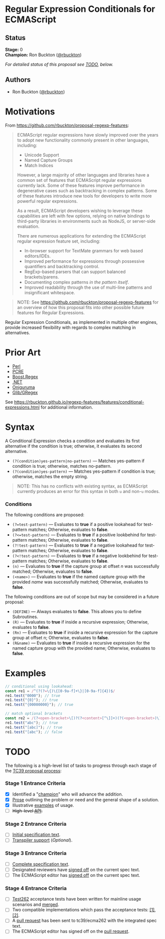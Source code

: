 <!--#region:intro-->
# Regular Expression Conditionals for ECMAScript

<!--#endregion:intro-->

<!--#region:status-->
## Status

**Stage:** 0  
**Champion:** Ron Buckton ([@rbuckton](https://github.com/rbuckton))  

_For detailed status of this proposal see [TODO](#todo), below._  
<!--#endregion:status-->

<!--#region:authors-->
## Authors

* Ron Buckton ([@rbuckton](https://github.com/rbuckton))  
<!--#endregion:authors-->

<!--#region:motivations-->
# Motivations

From https://github.com/rbuckton/proposal-regexp-features:
> ECMAScript regular expressions have slowly improved over the years to adopt new 
> functionality commonly present in other languages, including:
> 
> - Unicode Support
> - Named Capture Groups
> - Match Indices
> 
> However, a large majority of other languages and libraries have a common set of 
> features that ECMAScript regular expressions currently lack.
> Some of these features improve performance in degenerative cases such as backtracking 
> in complex patterns. Some of these features introduce
> new tools for developers to write more powerful regular expressions.
> 
> As a result, ECMAScript developers wishing to leverage these capabilities are left with 
> few options, relying on native bindings to third-party
> libraries in environments such as NodeJS, or server-side evaluation.
> 
> There are numerous applications for extending the ECMAScript regular expression feature 
> set, including:
> 
> - In-browser support for TextMate grammars for web based editors/IDEs.
> - Improved performance for expressions through possessive quantifiers and backtracking 
>   control.
> - RegExp-based parsers that can support balanced brackets/parens.
> - Documenting complex patterns *in the pattern itself*.
> - Improved readability through the use of multi-line patterns and insignificant 
>   whitespace.

> NOTE: See https://github.com/rbuckton/proposal-regexp-features for an overview of
> how this proposal fits into other possible future features for Regular Expressions.

Regular Expression Conditionals, as implemented in multiple other engines, provide increased
flexibility with regards to complex matching in alternatives.

<!--#endregion:motivations-->

<!--#region:prior-art-->
# Prior Art 

* [Perl](https://rbuckton.github.io/regexp-features/engines/perl.html#feature-conditional-expressions)  
* [PCRE](https://rbuckton.github.io/regexp-features/engines/pcre.html#feature-conditional-expressions)  
* [Boost.Regex](https://rbuckton.github.io/regexp-features/engines/boost.regex.html#feature-conditional-expressions)  
* [.NET](https://rbuckton.github.io/regexp-features/engines/dotnet.html#feature-conditional-expressions)  
* [Oniguruma](https://rbuckton.github.io/regexp-features/engines/oniguruma.html#feature-conditional-expressions)  
* [Glib/GRegex](https://rbuckton.github.io/regexp-features/engines/glib-gregex.html#feature-conditional-expressions)  

See https://rbuckton.github.io/regexp-features/features/conditional-expressions.html for additional information.
<!--#endregion:prior-art-->

<!--#region:syntax-->
# Syntax

A Conditional Expression checks a condition and evaluates its first alternative if the condition is true; otherwise, it evaluates its second alternative.

- `(?(condition)yes-pattern|no-pattern)` &mdash; Matches yes-pattern if condition is true; otherwise, matches no-pattern.
- `(?(condition)yes-pattern)` &mdash; Matches yes-pattern if condition is true; otherwise, matches the empty string.

> NOTE: This has no conflicts with existing syntax, as ECMAScript currently produces an error for this syntax in both `u` and non-`u` modes.

### Conditions

The following conditions are proposed:

- `(?=test-pattern)` &mdash; Evaluates to **true** if a positive lookahead for test-pattern matches; Otherwise, evaluates to **false**.
- `(?<=test-pattern)` &mdash; Evaluates to **true** if a positive lookbehind for test-pattern matches; Otherwise, evaluates to **false**.
- `(?!test-pattern)` &mdash; Evaluates to **true** if a negative lookahead for test-pattern matches; Otherwise, evaluates to **false**.
- `(?<!test-pattern)` &mdash; Evaluates to **true** if a negative lookbehind for test-pattern matches; Otherwise, evaluates to **false**.
- `(n)` &mdash; Evaluates to **true** if the capture group at offset _n_ was successfully matched; Otherwise, evaluates to **false**.
- `(<name>)` &mdash; Evaluates to **true** if the named capture group with the provided _name_ was successfully matched; Otherwise, evaluates to **false**.

The following conditions are out of scope but may be considered in a future proposal:

- `(DEFINE)` &mdash; Always evaluates to **false**. This allows you to define Subroutines.
- `(R)` &mdash; Evaluates to **true** if inside a recursive expression; Otherwise, evaluates to **false**.
- `(Rn)` &mdash; Evaluates to **true** if inside a recursive expression for the capture group at offset n; Otherwise, evaluates to **false**.
- `(R&name)` &mdash; Evaluates to **true** if inside a recursive expression for the named capture group with the provided name; Otherwise, evaluates to **false**.

<!--#endregion:syntax-->

<!--#region:semantics-->
<!-- # Semantics -->


<!--#endregion:semantics-->

<!--#region:examples-->
# Examples

```js
// conditional using lookahead:
const re1 = /^(?(?=\{)\{[0-9a-f]+\}|[0-9a-f]{4})$/
re1.test("0000"); // true
re1.test("{0}"); // true
re1.test("{00000000}"); // true

// match optional brackets
const re2 = /(?<open-bracket>\[)?(?<content>[^\]]+)(?(<open-bracket>)\]))/;
re1.test("abc"); // true
re1.test("[abc]"); // true
re1.test("[abc"); // false
```

<!--#endregion:examples-->

<!--#region:api-->
<!--
# API

> TODO: Provide description of High-level API.
-->
<!--#endregion:api-->

<!--#region:grammar-->
<!-- # Grammar

```grammarkdown
``` -->
<!--#endregion:grammar-->

<!--#region:references-->
<!-- # References

> TODO: Provide links to other specifications, etc.

* [Title](url)   -->
<!--#endregion:references-->

<!--#region:todo-->
# TODO

The following is a high-level list of tasks to progress through each stage of the [TC39 proposal process](https://tc39.github.io/process-document/):

### Stage 1 Entrance Criteria

* [x] Identified a "[champion][Champion]" who will advance the addition.  
* [x] [Prose][Prose] outlining the problem or need and the general shape of a solution.  
* [x] Illustrative [examples][Examples] of usage.  
* [ ] ~~High-level [API][API].~~  

### Stage 2 Entrance Criteria

* [ ] [Initial specification text][Specification].  
* [ ] [Transpiler support][Transpiler] (_Optional_).  

### Stage 3 Entrance Criteria

* [ ] [Complete specification text][Specification].  
* [ ] Designated reviewers have [signed off][Stage3ReviewerSignOff] on the current spec text.  
* [ ] The ECMAScript editor has [signed off][Stage3EditorSignOff] on the current spec text.  

### Stage 4 Entrance Criteria

* [ ] [Test262](https://github.com/tc39/test262) acceptance tests have been written for mainline usage scenarios and [merged][Test262PullRequest].  
* [ ] Two compatible implementations which pass the acceptance tests: [\[1\]][Implementation1], [\[2\]][Implementation2].  
* [ ] A [pull request][Ecma262PullRequest] has been sent to tc39/ecma262 with the integrated spec text.  
* [ ] The ECMAScript editor has signed off on the [pull request][Ecma262PullRequest].  
<!--#endregion:todo-->

<!-- The following links are used throughout the README: -->

[Process]: https://tc39.es/process-document/
[Proposals]: https://github.com/tc39/proposals/
[Grammarkdown]: http://github.com/rbuckton/grammarkdown#readme
[Champion]: #status
[Prose]: #motivations
[Examples]: #examples
[API]: #api
[Specification]: https://rbuckton.github.io/proposal-regexp-conditionals

[Transpiler]: #todo
[Stage3ReviewerSignOff]: #todo
[Stage3EditorSignOff]: #todo
[Test262PullRequest]: #todo
[Implementation1]: #todo
[Implementation2]: #todo
[Ecma262PullRequest]: #todo
